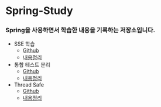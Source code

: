 # Spring-Study
### Spring을 사용하면서 학습한 내용을 기록하는 저장소입니다.

- SSE 학습
  - [Github](https://github.com/hyperpace/spring-study/tree/study/sse)
  - [내용정리](https://goozy.tistory.com/3)
- 통합 테스트 분리
  - [Github](https://github.com/hyperpace/spring-study/tree/study/integration-seperate)
  - [내용정리](https://goozy.tistory.com/4)
- Thread Safe
  - [Github](https://github.com/hyperpace/spring-study/tree/study/sync)
  - [내용정리](https://blog.goozy.net/6)

